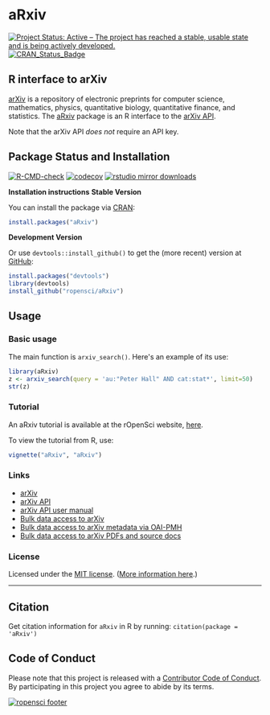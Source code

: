 # aRxiv

[![Project Status: Active – The project has reached a stable, usable state and is being actively developed.](
https://www.repostatus.org/badges/latest/active.svg)](https://www.repostatus.org/#active)
[![CRAN_Status_Badge](https://www.r-pkg.org/badges/version/aRxiv)](https://cran.r-project.org/package=aRxiv)

## R interface to arXiv

[arXiv](https://arxiv.org) is a repository of electronic preprints for
computer science, mathematics, physics, quantitative biology,
quantitative finance, and statistics. The
[aRxiv](https://github.com/ropensci/aRxiv) package is an R interface to
the [arXiv API](https://arxiv.org/help/api/index).

Note that the arXiv API _does not_ require an API key.


## Package Status and Installation

[![R-CMD-check](https://github.com/ropensci/aRxiv/workflows/R-CMD-check/badge.svg)](https://github.com/ropensci/aRxiv/actions)
[![codecov](https://codecov.io/gh/ropensci/aRxiv/branch/master/graph/badge.svg)](https://app.codecov.io/gh/ropensci/aRxiv)
[![rstudio mirror downloads](https://cranlogs.r-pkg.org/badges/aRxiv?color=blue)](https://github.com/r-hub/cranlogs.app)

__Installation instructions__
__Stable Version__

You can install the package via [CRAN](https://cran.r-project.org):

```r
install.packages("aRxiv")
```

__Development Version__

Or use `devtools::install_github()` to get the (more recent) version
at [GitHub](https://github.com/rOpenSci/aRxiv):

```r
install.packages("devtools")
library(devtools)
install_github("ropensci/aRxiv")
```

## Usage
### Basic usage

The main function is `arxiv_search()`. Here's an example of its use:

```r
library(aRxiv)
z <- arxiv_search(query = 'au:"Peter Hall" AND cat:stat*', limit=50)
str(z)
```


### Tutorial

An aRxiv tutorial is available at the rOpenSci website, [here](https://docs.ropensci.org/aRxiv/articles/aRxiv.html).

To view the tutorial from R, use:

```r
vignette("aRxiv", "aRxiv")
```


### Links

* [arXiv](https://arxiv.org)
* [arXiv API](https://arxiv.org/help/api/index)
* [arXiv API user manual](https://arxiv.org/help/api/user-manual)
* [Bulk data access to arXiv](https://arxiv.org/help/bulk_data)
* [Bulk data access to arXiv metadata via OAI-PMH](https://arxiv.org/help/oa/index)
* [Bulk data access to arXiv PDFs and source docs](https://arxiv.org/help/bulk_data_s3)


### License

Licensed under the [MIT license](https://cran.r-project.org/web/licenses/MIT). ([More information here](https://en.wikipedia.org/wiki/MIT_License).)

---

## Citation

Get citation information for `aRxiv` in R by running: `citation(package = 'aRxiv')`

## Code of Conduct

Please note that this project is released with a [Contributor Code of Conduct](https://github.com/ropensci/aRxiv/blob/master/CONDUCT.md).
By participating in this project you agree to abide by its terms.



[![ropensci footer](https://ropensci.org/public_images/github_footer.png)](https://ropensci.org)
